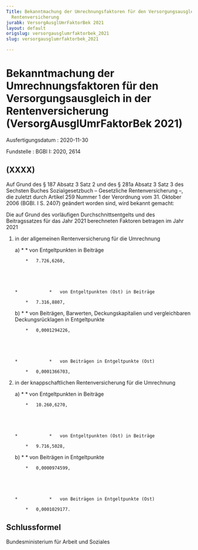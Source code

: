 ```yaml
---
Title: Bekanntmachung der Umrechnungsfaktoren für den Versorgungsausgleich in der
  Rentenversicherung
jurabk: VersorgAusglUmrFaktorBek 2021
layout: default
origslug: versorgausglumrfaktorbek_2021
slug: versorgausglumrfaktorbek_2021

---
```


# Bekanntmachung der Umrechnungsfaktoren für den Versorgungsausgleich in der Rentenversicherung (VersorgAusglUmrFaktorBek 2021)

Ausfertigungsdatum
:   2020-11-30

Fundstelle
:   BGBl I: 2020, 2614


## (XXXX)

Auf Grund des § 187 Absatz 3 Satz 2 und des § 281a Absatz 3 Satz 3 des Sechsten Buches Sozialgesetzbuch – Gesetzliche Rentenversicherung –, die zuletzt durch Artikel 259 Nummer 1 der Verordnung vom 31. Oktober 2006 (BGBl. I S. 2407) geändert worden sind, wird bekannt gemacht:

Die auf Grund des vorläufigen Durchschnittsentgelts und des Beitragssatzes für das Jahr 2021 berechneten Faktoren betragen im Jahr 2021

1.  in der allgemeinen Rentenversicherung für die Umrechnung

    a)
        *            *   von Entgeltpunkten in Beiträge

            *   7.726,6260,





        *            *   von Entgeltpunkten (Ost) in Beiträge

            *   7.316,8807,





    b)
        *            *   von Beiträgen, Barwerten, Deckungskapitalien und
                vergleichbaren Deckungsrücklagen in Entgeltpunkte

            *   0,0001294226,





        *            *   von Beiträgen in Entgeltpunkte (Ost)

            *   0,0001366703,








2.  in der knappschaftlichen Rentenversicherung für die Umrechnung

    a)
        *            *   von Entgeltpunkten in Beiträge

            *   10.260,6270,





        *            *   von Entgeltpunkten (Ost) in Beiträge

            *   9.716,5028,





    b)
        *            *   von Beiträgen in Entgeltpunkte

            *   0,0000974599,





        *            *   von Beiträgen in Entgeltpunkte (Ost)

            *   0,0001029177.











## Schlussformel

Bundesministerium für Arbeit und Soziales

